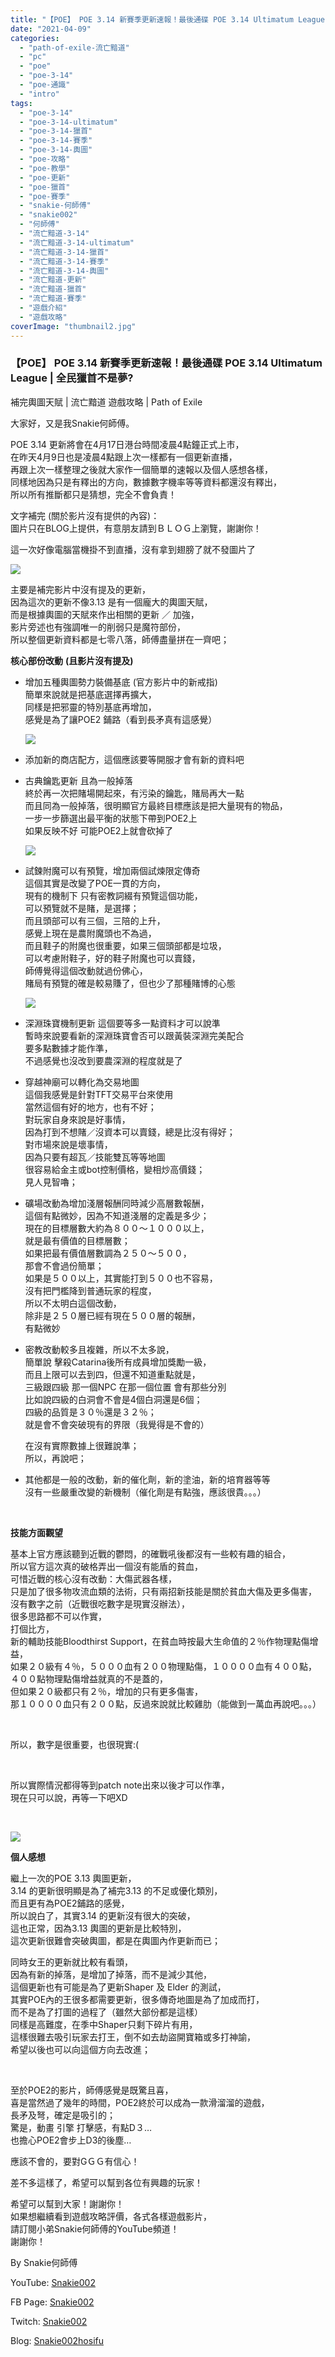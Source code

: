 ```yaml
---
title: "【POE】 POE 3.14 新賽季更新速報！最後通碟 POE 3.14 Ultimatum League | 全民獵首不是夢 | 補完輿圖天賦 | 流亡黯道 遊戲攻略 | Path of Exile"
date: "2021-04-09"
categories: 
  - "path-of-exile-流亡黯道"
  - "pc"
  - "poe"
  - "poe-3-14"
  - "poe-通識"
  - "intro"
tags: 
  - "poe-3-14"
  - "poe-3-14-ultimatum"
  - "poe-3-14-獵首"
  - "poe-3-14-賽季"
  - "poe-3-14-輿圖"
  - "poe-攻略"
  - "poe-教學"
  - "poe-更新"
  - "poe-獵首"
  - "poe-賽季"
  - "snakie-何師傅"
  - "snakie002"
  - "何師傅"
  - "流亡黯道-3-14"
  - "流亡黯道-3-14-ultimatum"
  - "流亡黯道-3-14-獵首"
  - "流亡黯道-3-14-賽季"
  - "流亡黯道-3-14-輿圖"
  - "流亡黯道-更新"
  - "流亡黯道-獵首"
  - "流亡黯道-賽季"
  - "遊戲介紹"
  - "遊戲攻略"
coverImage: "thumbnail2.jpg"
---
```


### 【POE】 POE 3.14 新賽季更新速報！最後通碟 POE 3.14 Ultimatum League | 全民獵首不是夢?  
補完輿圖天賦 | 流亡黯道 遊戲攻略 | Path of Exile

  
大家好，又是我Snakie何師傅。  

  
POE 3.14 更新將會在4月17日港台時間凌晨4點鐘正式上市，  
在昨天4月9日也是凌晨4點跟上次一樣都有一個更新直播，  
再跟上次一樣整理之後就大家作一個簡單的速報以及個人感想各樣，  
同樣地因為只是有釋出的方向，數據數字機率等等資料都還沒有釋出，  
所以所有推斷都只是猜想，完全不會負責！  

  
文字補完 (關於影片沒有提供的內容)：  
圖片只在BLOG上提供，有意朋友請到ＢＬＯＧ上瀏覽，謝謝你！  

  
這一次好像電腦當機掛不到直播，沒有拿到翅膀了就不發圖片了  

  
![](WordPress/Path-of-Exile-Announcement-Stream-April-2021.mp4_snapshot_23.27.410-1024x576.jpg)  

  
主要是補完影片中沒有提及的更新，  
因為這次的更新不像3.13 是有一個龐大的輿圖天賦，  
而是根據輿圖的天賦來作出相關的更新 ／ 加強，  
影片旁述也有強調唯一的削弱只是魔符部份，  
所以整個更新資料都是七零八落，師傅盡量拼在一齊吧；  

  
**核心部份改動** **(****且影片沒有提及****)**  

  
- 增加五種輿圖勢力裝備基底 (官方影片中的新戒指)  
    簡單來說就是把基底選擇再擴大，  
    同樣是把邪靈的特別基底再增加，  
    感覺是為了讓POE2 鋪路（看到長矛真有這感覺）  
    
      
    ![](WordPress/Path-of-Exile-Announcement-Stream-April-2021.mp4_snapshot_23.00.308-1024x576.jpg)
  
- 添加新的商店配方，這個應該要等開服才會有新的資料吧
  
- 古典鑰匙更新 且為一般掉落  
    終於再一次把賭場開起來，有污染的鑰匙，賭局再大一點  
    而且同為一般掉落，很明顯官方最終目標應該是把大量現有的物品，  
    一步一步篩選出最平衡的狀態下帶到POE2上  
    如果反映不好 可能POE2上就會砍掉了  
    
      
    ![](WordPress/Path-of-Exile-Announcement-Stream-April-2021.mp4_snapshot_33.29.654-1024x576.jpg)
  
- 試鍊附魔可以有預覽，增加兩個試煉限定傳奇  
    這個其實是改變了POE一貫的方向，  
    現有的機制下 只有密教詞綴有預覽這個功能，  
    可以預覽就不是賭，是選擇；  
    而且頭部可以有三個，三陪的上升，  
    感覺上現在是農附魔頭也不為過，  
    而且鞋子的附魔也很重要，如果三個頭部都是垃圾，  
    可以考慮附鞋子，好的鞋子附魔也可以賣錢，  
    師傅覺得這個改動就過份佛心，  
    賭局有預覽的確是較易賺了，但也少了那種賭博的心態  
    
      
    ![](WordPress/Path-of-Exile-Announcement-Stream-April-2021.mp4_snapshot_38.37.007-1024x576.jpg)
  
- 深淵珠寶機制更新 這個要等多一點資料才可以說準  
    暫時來說要看新的深淵珠寶會否可以跟黃裝深淵完美配合  
    要多點數據才能作準，  
    不過感覺也沒改到要農深淵的程度就是了
  
- 穿越神廟可以轉化為交易地圖  
    這個我感覺是針對TFT交易平台來使用  
    當然這個有好的地方，也有不好；  
    對玩家自身來說是好事情，  
    因為打到不想賭／沒資本可以賣錢，總是比沒有得好；  
    對市場來說是壞事情，  
    因為只要有超瓦／技能雙瓦等等地圖  
    很容易給金主或bot控制價格，變相炒高價錢；  
    見人見智嚕；
  
- 礦場改動為增加淺層報酬同時減少高層數報酬，  
    這個有點微妙，因為不知道淺層的定義是多少；  
    現在的目標層數大約為８００～１０００以上，  
    就是最有價值的目標層數；  
    如果把最有價值層數調為２５０～５００，  
    那會不會過份簡單；  
    如果是５００以上，其實能打到５００也不容易，  
    沒有把門檻降到普通玩家的程度，  
    所以不太明白這個改動，  
    除非是２５０層已經有現在５００層的報酬，  
    有點微妙
  
- 密教改動較多且複雜，所以不太多說，  
    簡單說 擊殺Catarina後所有成員增加獎勵一級，  
    而且上限可以去到四，但還不知道重點就是，  
    三級跟四級 那一個NPC 在那一個位置 會有那些分別  
    比如說四級的白洞會不會是4個白洞還是6個；  
    四級的品質是３０％還是３２％；  
    就是會不會突破現有的界限（我覺得是不會的）  
    
      
    在沒有實際數據上很難說準；  
    所以，再說吧；
  
- 其他都是一般的改動，新的催化劑，新的塗油，新的培育器等等  
    沒有一些嚴重改變的新機制（催化劑是有點強，應該很貴。。。）
  

  
   

  
**技能方面觀望**  

  
基本上官方應該聽到近戰的鬱悶，的確戰吼後都沒有一些較有趣的組合，  
所以官方這次真的破格弄出一個沒有能盾的貧血，  
可惜近戰的核心沒有改動：大傷武器各樣，  
只是加了很多物攻流血類的法術，只有兩招新技能是關於貧血大傷及更多傷害，  
沒有數字之前（近戰很吃數字是現實沒辦法），  
很多思路都不可以作實，  
打個比方，  
新的輔助技能Bloodthirst Support，在貧血時按最大生命值的２％作物理點傷增益，  
如果２０級有４％，５０００血有２００物理點傷，１００００血有４００點，  
４００點物理點傷增益就真的不是蓋的，  
但如果２０級都只有２％，增加的只有更多傷害，  
那１００００血只有２００點，反過來說就比較雞肋（能做到一萬血再說吧。。。）  

  
   

  
所以，數字是很重要，也很現實:(  

  
   

  
所以實際情況都得等到patch note出來以後才可以作準，  
現在只可以說，再等一下吧XD  

  
   

  
![](WordPress/Path-of-Exile-Announcement-Stream-April-2021.mp4_snapshot_45.39.944-1024x576.jpg)  

  
**個人感想**  

  
繼上一次的POE 3.13 輿圖更新，  
3.14 的更新很明顯是為了補完3.13 的不足或優化類別，  
而且更有為POE2鋪路的感覺，  
所以說白了，其實3.14 的更新沒有很大的突破，  
這也正常，因為3.13 輿圖的更新是比較特別，  
這次更新很難會突破輿圖，都是在輿圖內作更新而已；  

  
同時女王的更新就比較有看頭，  
因為有新的掉落，是增加了掉落，而不是減少其他，  
這個更新也有可能是為了更新Shaper 及 Elder 的測試，  
其實POE內的王很多都需要更新，很多傳奇地圖是為了加成而打，  
而不是為了打圖的過程了（雖然大部份都是這樣）  
同樣是高難度，在季中Shaper只剩下碎片有用，  
這樣很難去吸引玩家去打王，倒不如去劫盜開寶箱或多打神諭，  
希望以後也可以向這個方向去改進；  

  
   

  
至於POE2的影片，師傅感覺是既驚且喜，  
喜是當然過了幾年的時間，POE2終於可以成為一款滑溜溜的遊戲，  
長矛及弩，確定是吸引的；  
驚是，動畫 引擎 打擊感，有點D３…  
也擔心POE2會步上D3的後塵…  

  
應該不會的，要對GＧＧ有信心！  

  
差不多這樣了，希望可以幫到各位有興趣的玩家！  

  
希望可以幫到大家！謝謝你！  
如果想繼續看到遊戲攻略評價，各式各樣遊戲影片，  
請訂閱小弟Snakie何師傅的YouTube頻道！  
謝謝你！  

  
By Snakie何師傅  

  
YouTube: [Snakie002](https://www.youtube.com/c/Snakie002/)  

  
FB Page: [Snakie002](https://www.facebook.com/Snakie002/)  

  
Twitch: [Snakie002](https://www.twitch.tv/snakie002/)  

  
Blog: [Snakie002hosifu](https://snakie002hosifu.blog/)
